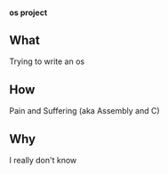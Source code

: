 #### os project

## What
Trying to write an os

## How
Pain and Suffering (aka Assembly and C)

## Why
I really don't know
